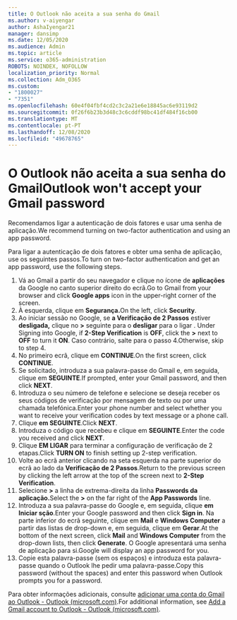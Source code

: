 ```yaml
---
title: O Outlook não aceita a sua senha do Gmail
ms.author: v-aiyengar
author: AshaIyengar21
manager: dansimp
ms.date: 12/05/2020
ms.audience: Admin
ms.topic: article
ms.service: o365-administration
ROBOTS: NOINDEX, NOFOLLOW
localization_priority: Normal
ms.collection: Adm_O365
ms.custom:
- "1800027"
- "7351"
ms.openlocfilehash: 60e4f04fbf4cd2c3c2a21e6e18845ac6e93119d2
ms.sourcegitcommit: 0f26f6b23b3d48c3c6cddf98bc41df484f16cb00
ms.translationtype: MT
ms.contentlocale: pt-PT
ms.lasthandoff: 12/08/2020
ms.locfileid: "49678765"
---
```

# <a name="outlook-wont-accept-your-gmail-password"></a><span data-ttu-id="c96a7-102">O Outlook não aceita a sua senha do Gmail</span><span class="sxs-lookup"><span data-stu-id="c96a7-102">Outlook won't accept your Gmail password</span></span>

<span data-ttu-id="c96a7-103">Recomendamos ligar a autenticação de dois fatores e usar uma senha de aplicação.</span><span class="sxs-lookup"><span data-stu-id="c96a7-103">We recommend turning on two-factor authentication and using an app password.</span></span>

<span data-ttu-id="c96a7-104">Para ligar a autenticação de dois fatores e obter uma senha de aplicação, use os seguintes passos.</span><span class="sxs-lookup"><span data-stu-id="c96a7-104">To turn on two-factor authentication and get an app password, use the following steps.</span></span>

1. <span data-ttu-id="c96a7-105">Vá ao Gmail a partir do seu navegador e clique no ícone de **aplicações** da Google no canto superior direito do ecrã.</span><span class="sxs-lookup"><span data-stu-id="c96a7-105">Go to Gmail from your browser and click **Google apps** icon in the upper-right corner of the screen.</span></span>
1. <span data-ttu-id="c96a7-106">À esquerda, clique em **Segurança.**</span><span class="sxs-lookup"><span data-stu-id="c96a7-106">On the left, click **Security**.</span></span>
1. <span data-ttu-id="c96a7-107">Ao iniciar sessão no Google, se **a Verificação de 2 Passos** estiver **desligada,** clique no **>** seguinte para o **desligar** para o ligar . </span><span class="sxs-lookup"><span data-stu-id="c96a7-107">Under Signing into Google, if **2-Step Verification** is **OFF**, click the **>** next to **OFF** to turn it **ON**.</span></span> <span data-ttu-id="c96a7-108">Caso contrário, salte para o passo 4.</span><span class="sxs-lookup"><span data-stu-id="c96a7-108">Otherwise, skip to step 4.</span></span>
1. <span data-ttu-id="c96a7-109">No primeiro ecrã, clique em **CONTINUE**.</span><span class="sxs-lookup"><span data-stu-id="c96a7-109">On the first screen, click **CONTINUE**.</span></span>
1. <span data-ttu-id="c96a7-110">Se solicitado, introduza a sua palavra-passe do Gmail e, em seguida, clique em **SEGUINTE**.</span><span class="sxs-lookup"><span data-stu-id="c96a7-110">If prompted, enter your Gmail password, and then click **NEXT**.</span></span>
1. <span data-ttu-id="c96a7-111">Introduza o seu número de telefone e selecione se deseja receber os seus códigos de verificação por mensagem de texto ou por uma chamada telefónica.</span><span class="sxs-lookup"><span data-stu-id="c96a7-111">Enter your phone number and select whether you want to receive your verification codes by text message or a phone call.</span></span>
1. <span data-ttu-id="c96a7-112">Clique **em SEGUINTE**.</span><span class="sxs-lookup"><span data-stu-id="c96a7-112">Click **NEXT**.</span></span>
1. <span data-ttu-id="c96a7-113">Introduza o código que recebeu e clique em **SEGUINTE**.</span><span class="sxs-lookup"><span data-stu-id="c96a7-113">Enter the code you received and click **NEXT**.</span></span>
1. <span data-ttu-id="c96a7-114">Clique **EM LIGAR** para terminar a configuração de verificação de 2 etapas.</span><span class="sxs-lookup"><span data-stu-id="c96a7-114">Click **TURN ON** to finish setting up 2-step verification.</span></span>
1. <span data-ttu-id="c96a7-115">Volte ao ecrã anterior clicando na seta esquerda na parte superior do ecrã ao lado da **Verificação de 2 Passos**.</span><span class="sxs-lookup"><span data-stu-id="c96a7-115">Return to the previous screen by clicking the left arrow at the top of the screen next to **2-Step Verification**.</span></span>
1. <span data-ttu-id="c96a7-116">Selecione **>** a linha de extrema-direita da linha **Passwords da aplicação.**</span><span class="sxs-lookup"><span data-stu-id="c96a7-116">Select the **>** on the far right of the **App Passwords** line.</span></span>
1. <span data-ttu-id="c96a7-117">Introduza a sua palavra-passe do Google e, em seguida, clique **em Iniciar sção**.</span><span class="sxs-lookup"><span data-stu-id="c96a7-117">Enter your Google password and then click **Sign in**.</span></span> <span data-ttu-id="c96a7-118">Na parte inferior do ecrã seguinte, clique em **Mail** e **Windows Computer** a partir das listas de drop-down e, em seguida, clique em **Gerar**.</span><span class="sxs-lookup"><span data-stu-id="c96a7-118">At the bottom of the next screen, click **Mail** and **Windows Computer** from the drop-down lists, then click **Generate**.</span></span>
<span data-ttu-id="c96a7-119">O Google apresentará uma senha de aplicação para si.</span><span class="sxs-lookup"><span data-stu-id="c96a7-119">Google will display an app password for you.</span></span> 
13. <span data-ttu-id="c96a7-120">Copie esta palavra-passe (sem os espaços) e introduza esta palavra-passe quando o Outlook lhe pedir uma palavra-passe.</span><span class="sxs-lookup"><span data-stu-id="c96a7-120">Copy this password (without the spaces) and enter this password when Outlook prompts you for a password.</span></span>

<span data-ttu-id="c96a7-121">Para obter informações adicionais, consulte [adicionar uma conta do Gmail ao Outlook - Outlook (microsoft.com)](https://support.microsoft.com/office/add-a-gmail-account-to-outlook-70191667-9c52-4581-990e-e30318c2c081).</span><span class="sxs-lookup"><span data-stu-id="c96a7-121">For additional information, see [Add a Gmail account to Outlook - Outlook (microsoft.com)](https://support.microsoft.com/office/add-a-gmail-account-to-outlook-70191667-9c52-4581-990e-e30318c2c081).</span></span>
